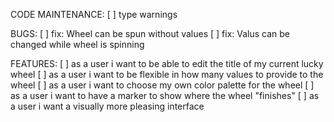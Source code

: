 CODE MAINTENANCE:
[ ] type warnings


BUGS:
[ ] fix: Wheel can be spun without values
[ ] fix: Valus can be changed while wheel is spinning


FEATURES:
[ ] as a user i want to be able to edit the title of my current lucky wheel
[ ] as a user i want to be flexible in how many values to provide to the wheel
[ ] as a user i want to choose my own color palette for the wheel
[ ] as a user i want to have a marker to show where the wheel "finishes"
[ ] as a user i want a visually more pleasing interface
